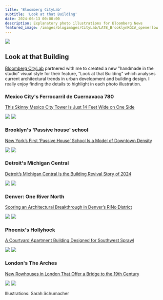 ```yaml
---
title: 'Bloomberg CityLab'
subtitle: 'Look at that Building'
date: 2024-06-13 00:00:00
description: Explanatory photo illustrations for Bloomberg News
featured_image: /images/blogimages/CityLab/LATB_BrooklynKGIA_openerlow.jpg
---
```


![](/images/blogimages/CityLab/LATB_BrooklynKGIA_openerlow.jpg)

## Look at that Building

[Bloomberg CityLab](https://www.bloomberg.com/citylab) partnered with me to created a new "handmade in the studio" visual style for their feature, "Look at that Building" which analyses current architectural trends in urban development and building design. I really enjoy finding the details to highlight in each photo illustration. 

### Mexico City's Ferrocarril de Cuernavaca 780

[This Skinny Mexico City Tower Is Just 14 Feet Wide on One Side](https://www.bloomberg.com/news/features/2025-04-05/mexico-city-office-tower-sets-a-new-standard-for-skinniness?srnd=phx-citylab)
<div class="gallery" data-columns="2">
	<img src="/images/blogimages/CityLab/LATB_Ferrocarril_openerlow.jpg">
	<img src="/images/blogimages/CityLab/LATB_Ferrocarril_p2low.jpg">
</div>

### Brooklyn's 'Passive house' school

[New York’s First ‘Passive House’ School Is a Model of Downtown Density](https://www.bloomberg.com/news/features/2025-02-02/brooklyn-gets-nyc-s-first-passive-house-certified-school-building?srnd=phx-citylab-building-design)
<div class="gallery" data-columns="2">
	<img src="/images/blogimages/CityLab/LATB_BrooklynKGIA_openerlow.jpg">
	<img src="/images/blogimages/CityLab/LATB_BrooklynKGIA_p2low.jpg">
	
</div>

### Detroit's Michigan Central

[Detroit’s Michigan Central Is the Building Revival Story of 2024](https://www.bloomberg.com/news/features/2024-12-31/detroit-s-michigan-central-is-the-building-revival-story-of-2024?srnd=phx-citylab-building-design)
<div class="gallery" data-columns="2">
	<img src="/images/blogimages/CityLab/LATB_MichiganCentral_openerlow.jpg">
	<img src="/images/blogimages/CityLab/LATB_MichiganCentral_p3low.jpg">
</div>

### Denver: One River North

[Scoring an Architectural Breakthrough in Denver’s RiNo District](https://www.bloomberg.com/news/features/2024-11-09/this-denver-apartment-building-cracks-it-wide-open?srnd=phx-citylab-building-design)
<div class="gallery" data-columns="2">
	<img src="/images/blogimages/CityLab/LATB_OneRiverNorth_openerlow.jpg">
	<img src="/images/blogimages/CityLab/LATB_OneRiverNorth_p2low.jpg">
</div>

### Phoenix's Hollyhock

[A Courtyard Apartment Building Designed for Southwest Sprawl](https://www.bloomberg.com/news/features/2024-10-26/in-phoenix-an-apartment-building-designed-to-fit-in-suburban-sprawl?srnd=phx-citylab-building-design)
<div class="gallery" data-columns="2">
	<img src="/images/blogimages/CityLab/LATB_HollyHock_openerlow.jpg">
	<img src="/images/blogimages/CityLab/LATB_HollyHock_p2low.jpg">
</div>

### London's The Arches

[New Rowhouses in London That Offer a Bridge to the 19th Century](https://www.bloomberg.com/news/features/2024-09-28/london-s-arches-rowhouses-recall-city-s-victorian-era-railroad-heyday?srnd=phx-citylab-building-design)
<div class="gallery" data-columns="2">
	<img src="/images/blogimages/CityLab/LATB_theArches_openerlow.jpg">
	<img src="/images/blogimages/CityLab/LATB_TheArches_p2low.jpg">
</div>

<!-- ### Berkeley's Anchor House

[UC Berkeley Gives Transfer Students a Purpose-Built Home on Campus](https://www.bloomberg.com/news/features/2024-09-07/uc-berkeley-s-new-anchor-house-dorm-for-transfer-students-aims-to-inspire?srnd=phx-citylab-building-design)
<div class="gallery" data-columns="2">
	<img src="/images/blogimages/CityLab/">
	<img src="/images/blogimages/CityLab/">
</div>

### Chicago: Merchandise Mart

[How Chicago’s Gigantic Merchandise Mart Is Still Thriving as Office Space](https://www.bloomberg.com/news/features/2024-08-10/chicago-s-art-deco-merchandise-mart-reborn-as-21st-century-office-space?srnd=phx-citylab)
<div class="gallery" data-columns="2">
	<img src="/images/blogimages/CityLab/">
	<img src="/images/blogimages/CityLab/">
</div>

### Detroit: Book Tower

[How Detroit Reclaimed a Towering Relic From the Roaring ’20s](https://www.bloomberg.com/news/features/2024-06-27/detroit-s-book-tower-reopens-after-a-300-million-restoration?srnd=phx-citylab)
<div class="gallery" data-columns="2">
	<img src="/images/blogimages/CityLab/">
	<img src="/images/blogimages/CityLab/">
</div>

### Brooklyn: Eagle + West

[Brooklyn's Twisting Apartment Towers Solve a Waterfront Puzzle](https://www.bloomberg.com/news/features/2024-06-13/eagle-west-apartment-towers-in-greenpoint-transform-brooklyn-skyline?srnd=phx-citylab-building-design)
<div class="gallery" data-columns="2">
	<img src="/images/blogimages/CityLab/">
	<img src="/images/blogimages/CityLab/">
</div>
-->

Illustrations: Sarah Schumacher
